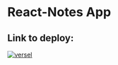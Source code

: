 # React-Notes App

## Link to deploy:
[![versel][versel-badge]][versel-url]

[versel-badge]: https://img.shields.io/badge/vercel-%23000000.svg?style=for-the-badge&logo=vercel&logoColor=white
[versel-url]: https://react-notes-omega-three.vercel.app

